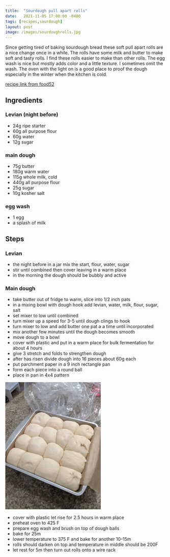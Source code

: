 ```yaml
---
title:  "Sourdough pull apart rolls"
date:   2021-11-05 17:00:00 -0400
tags: [recipes,sourdough]
layout: post
image: /images/sourdoughrolls.jpg
---
```


Since getting tired of baking sourdough bread these soft pull apart rolls are a nice change once in a while.  The rolls have some milk and butter to make soft and tasty rolls.  I find these rolls easier to make than other rolls.  The egg wash is nice but mostly adds color and a little texture.  I sometimes omit the wash.  The oven with the light on is a good
place to proof the dough especially in the winter when the kitchen is cold. 

[recipe link from food52](https://food52.com/recipes/83327-sourdough-rolls-recipe)

## Ingredients
### Levian (night before)
- 24g ripe starter
- 60g all purpose flour
- 60g water
- 12g sugar

### main dough
- 75g butter
- 180g warm water
- 115g whole milk, cold
- 440g all purpose flour
- 25g sugar
- 10g kosher salt

### egg wash
- 1 egg
- a splash of milk

## Steps
### Levian
- the night before in a jar mix the start, flour, water, sugar
- stir until combined then cover leaving in a warm place
- in the morning the dough should be bubbly and active

### Main dough
- take butter out of fridge to warm, slice into 1/2 inch pats
- in a mixing bowl with dough hook add levian, water, milk, flour, sugar, salt
- set mixer to low until combined
- turn mixer up a speed for 3-5 until dough clings to hook
- turn mixer to low and add butter one pat a a time until incorporated
- mix another few minutes until the dough becomes smooth
- move dough to a bowl
- cover with plastic and put in a warm place for bulk fermentation for about 4 hours
- give 3 stretch and folds to strengthen dough
- after has risen divide dough into 16 pieces about 60g each
- put parchment paper in a 9 inch rectangle pan
- form each piece into a round ball
- place in pan in 4x4 pattern

![filling](/images/sourdoughrolls1.jpg)

- cover with plastic let rise for 2.5 hours in warm place
- preheat oven to 425 F
- prepare egg wash and brush on top of dough balls
- bake for 25m
- lower temperature to 375 F and bake for another 10-15m
- rolls should darken on top and temperature in middle should be 200F
- let rest for 5m then turn out rolls onto a wire rack
